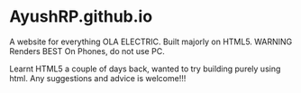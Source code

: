 # AyushRP.github.io
A website for everything OLA ELECTRIC. Built majorly on HTML5. WARNING  Renders BEST On Phones, do not use PC.

Learnt HTML5 a couple of days back, wanted to try building purely using html.
Any suggestions and advice is welcome!!!
